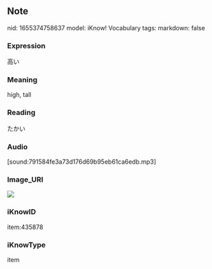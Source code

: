 ## Note
nid: 1655374758637
model: iKnow! Vocabulary
tags: 
markdown: false

### Expression
高い

### Meaning
high, tall

### Reading
たかい

### Audio
[sound:791584fe3a73d176d69b95eb61ca6edb.mp3]

### Image_URI
<img src="22d7b844d5ee03eea6339d0e324c7a51.jpg">

### iKnowID
item:435878

### iKnowType
item
